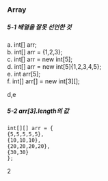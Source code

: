 ### Array

##### 5-1 배열을 잘못 선언한 것
a. int[] arr;   
b. int[] arr = {1,2,3};   
c. int[] arr = new int[5];   
d. int[] arr = new int[5]{1,2,3,4,5};   
e. int arr[5];   
f. int[] arr[] = new int[3][];

d,e

##### 5-2  arr[3].length의 값
```
int[][] arr = {
{5,5,5,5,5},
{10,10,10},
{20,20,20,20},
{30,30}
};
```
2